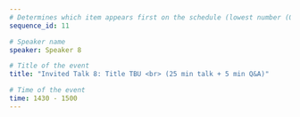 ```yaml
---
# Determines which item appears first on the schedule (lowest number (0) appears first)
sequence_id: 11

# Speaker name
speaker: Speaker 8

# Title of the event
title: "Invited Talk 8: Title TBU <br> (25 min talk + 5 min Q&A)"

# Time of the event
time: 1430 - 1500
---
```

